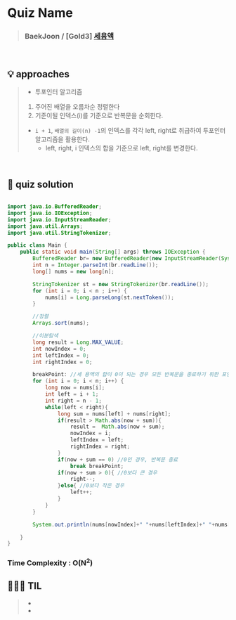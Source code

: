 # Quiz Name
> ### BaekJoon / [Gold3] <a href = "https://www.acmicpc.net/problem/2473"> 세용액 </a>

<br>

## 💡 approaches
>  - 투포인터 알고리즘
> 1. 주어진 배열을 오름차순 정렬한다
> 2. 기준이될 인덱스(i)를 기준으로 반복문을 순회한다.
>   - `i + 1`, `배열의 길이(n) -1`의 인덱스를 각각 left, right로 취급하여 투포인터 알고리즘을 활용한다.
>     - left, right, i 인덱스의 합을 기준으로  left, right를 변경한다.

<br>

## 🔑 quiz solution

```java

import java.io.BufferedReader;
import java.io.IOException;
import java.io.InputStreamReader;
import java.util.Arrays;
import java.util.StringTokenizer;

public class Main {
    public static void main(String[] args) throws IOException {
        BufferedReader br= new BufferedReader(new InputStreamReader(System.in));
        int n = Integer.parseInt(br.readLine());
        long[] nums = new long[n];

        StringTokenizer st = new StringTokenizer(br.readLine());
        for (int i = 0; i < n ; i++) {
            nums[i] = Long.parseLong(st.nextToken());
        }

        //정렬
        Arrays.sort(nums);

        //이분탐색
        long result = Long.MAX_VALUE;
        int nowIndex = 0;
        int leftIndex = 0;
        int rightIndex = 0;

        breakPoint: //세 용액의 합이 0이 되는 경우 모든 반복문을 종료하기 위한 포인트지점
        for (int i = 0; i < n; i++) {
            long now = nums[i];
            int left = i + 1;
            int right = n - 1;
            while(left < right){
                long sum = nums[left] + nums[right];
                if(result > Math.abs(now + sum)){
                    result =  Math.abs(now + sum);
                    nowIndex = i;
                    leftIndex = left;
                    rightIndex = right;
                }
                if(now + sum == 0) //0인 경우, 반복문 종료
                    break breakPoint;
                if(now + sum > 0){ //0보다 큰 경우
                    right--;
                }else{ //0보다 작은 경우
                    left++;
                }
            }
        }

        System.out.println(nums[nowIndex]+" "+nums[leftIndex]+" "+nums[rightIndex]);

    }
}


```
### Time Complexity : O(N<sup>2</sup>)
## 👩🏻‍🏫 TIL
>  -
>  -
